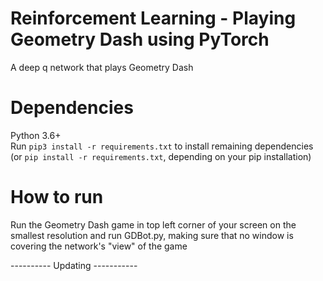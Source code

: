 # Reinforcement Learning - Playing Geometry Dash using PyTorch 

A deep q network that plays Geometry Dash  

# Dependencies
Python 3.6+  
Run `pip3 install -r requirements.txt` to install remaining dependencies (or `pip install -r requirements.txt`, depending on your pip installation)

# How to run

Run the Geometry Dash game in top left corner of your screen on the smallest resolution and run GDBot.py, making sure that no window is covering the network's "view" of the game



---------- Updating -----------
